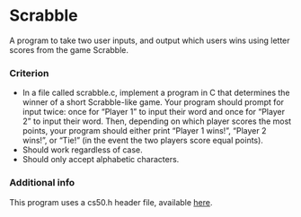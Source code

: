 # Scrabble
A program to take two user inputs, and output which users wins using letter scores from the game Scrabble.

### Criterion
+ In a file called scrabble.c, implement a program in C that determines the winner of a short Scrabble-like game. Your program should prompt for input twice: once for “Player 1” to input their word and once for “Player 2” to input their word. Then, depending on which player scores the most points, your program should either print “Player 1 wins!”, “Player 2 wins!”, or “Tie!” (in the event the two players score equal points).
+ Should work regardless of case.
+ Should only accept alphabetic characters.

### Additional info

This program uses a cs50.h header file, available [here](https://cs50.readthedocs.io/libraries/cs50/c/).
